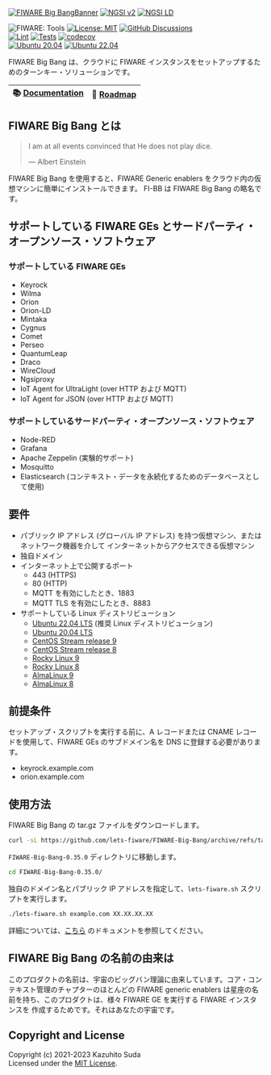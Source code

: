 [![FIWARE Big BangBanner](https://raw.githubusercontent.com/lets-fiware/FIWARE-Big-Bang/gh-pages/images/FIWARE-Big-Bang-non-free.png)](https://www.letsfiware.jp/)
[![NGSI v2](https://img.shields.io/badge/NGSI-v2-5dc0cf.svg)](https://fiware-ges.github.io/orion/api/v2/stable/)
[![NGSI LD](https://img.shields.io/badge/NGSI-LD-d6604d.svg)](https://www.etsi.org/deliver/etsi_gs/CIM/001_099/009/01.05.01_60/gs_CIM009v010501p.pdf)

![FIWARE: Tools](https://nexus.lab.fiware.org/repository/raw/public/badges/chapters/deployment-tools.svg)
[![License: MIT](https://img.shields.io/github/license/lets-fiware/FIWARE-Big-Bang.svg)](https://opensource.org/licenses/MIT)
[![GitHub Discussions](https://img.shields.io/github/discussions/lets-fiware/FIWARE-Big-Bang)](https://github.com/lets-fiware/FIWARE-Big-Bang/discussions)
<br/>
[![Lint](https://github.com/lets-fiware/FIWARE-Big-Bang/actions/workflows/lint.yml/badge.svg)](https://github.com/lets-fiware/FIWARE-Big-Bang/actions/workflows/lint.yml)
[![Tests](https://github.com/lets-fiware/FIWARE-Big-Bang/actions/workflows/ubuntu-latest.yml/badge.svg)](https://github.com/lets-fiware/FIWARE-Big-Bang/actions/workflows/ubuntu-latest.yml)
[![codecov](https://codecov.io/gh/lets-fiware/FIWARE-Big-Bang/branch/main/graph/badge.svg?token=OHFTT6TUIS)](https://codecov.io/gh/lets-fiware/FIWARE-Big-Bang)
<br/>
[![Ubuntu 20.04](https://github.com/lets-fiware/FIWARE-Big-Bang/actions/workflows/ubuntu-20.04.yml/badge.svg)](https://github.com/lets-fiware/FIWARE-Big-Bang/actions/workflows/ubuntu-20.04.yml)
[![Ubuntu 22.04](https://github.com/lets-fiware/FIWARE-Big-Bang/actions/workflows/ubuntu-22.04.yml/badge.svg)](https://github.com/lets-fiware/FIWARE-Big-Bang/actions/workflows/ubuntu-22.04.yml)
<br/>

FIWARE Big Bang は、クラウドに FIWARE インスタンスをセットアップするためのターンキー・ソリューションです。

| :books: [Documentation](https://fi-bb.letsfiware.jp/ja/) | :dart: [Roadmap](./ROADMAP.md) |
|-------------------------------------------------------|--------------------------------|

## FIWARE Big Bang とは

> I am at all events convinced that He does not play dice.
>
> — Albert Einstein

FIWARE Big Bang を使用すると、FIWARE Generic enablers をクラウド内の仮想マシンに簡単にインストールできます。
FI-BB は FIWARE Big Bang の略名です。

## サポートしている FIWARE GEs とサードパーティ・オープンソース・ソフトウェア

### サポートしている FIWARE GEs

-   Keyrock
-   Wilma
-   Orion
-   Orion-LD
-   Mintaka
-   Cygnus
-   Comet
-   Perseo
-   QuantumLeap
-   Draco
-   WireCloud
-   Ngsiproxy
-   IoT Agent for UltraLight (over HTTP および MQTT)
-   IoT Agent for JSON (over HTTP および MQTT)

### サポートしているサードパーティ・オープンソース・ソフトウェア

-   Node-RED
-   Grafana
-   Apache Zeppelin (実験的サポート)
-   Mosquitto
-   Elasticsearch (コンテキスト・データを永続化するためのデータベースとして使用)

## 要件

-   パブリック IP アドレス (グローバル IP アドレス) を持つ仮想マシン、またはネットワーク機器を介して
    インターネットからアクセスできる仮想マシン
-   独自ドメイン
-   インターネット上で公開するポート
    -   443 (HTTPS)
    -   80 (HTTP)
    -   MQTT を有効にしたとき、1883
    -   MQTT TLS を有効にしたとき、8883
-   サポートしている Linux ディストリビューション
    -   [Ubuntu 22.04 LTS](https://github.com/lets-fiware/FIWARE-Big-Bang/discussions/304) (推奨 Linux ディストリビューション)
    -   [Ubuntu 20.04 LTS](https://github.com/lets-fiware/FIWARE-Big-Bang/discussions/305)
    -   [CentOS Stream release 9](https://github.com/lets-fiware/FIWARE-Big-Bang/discussions/330)
    -   [CentOS Stream release 8](https://github.com/lets-fiware/FIWARE-Big-Bang/discussions/331)
    -   [Rocky Linux 9](https://github.com/lets-fiware/FIWARE-Big-Bang/discussions/306)
    -   [Rocky Linux 8](https://github.com/lets-fiware/FIWARE-Big-Bang/discussions/309)
    -   [AlmaLinux 9](https://github.com/lets-fiware/FIWARE-Big-Bang/discussions/307)
    -   [AlmaLinux 8](https://github.com/lets-fiware/FIWARE-Big-Bang/discussions/308)

## 前提条件

セットアップ・スクリプトを実行する前に、A レコードまたは CNAME レコードを使用して、FIWARE GEs
のサブドメイン名を DNS に登録する必要があります。

-   keyrock.example.com
-   orion.example.com

## 使用方法

FIWARE Big Bang の tar.gz ファイルをダウンロードします。

```bash
curl -sL https://github.com/lets-fiware/FIWARE-Big-Bang/archive/refs/tags/v0.35.0.tar.gz | tar zxf -
```

`FIWARE-Big-Bang-0.35.0` ディレクトリに移動します。

```bash
cd FIWARE-Big-Bang-0.35.0/
```

独自のドメイン名とパブリック IP アドレスを指定して、`lets-fiware.sh` スクリプトを実行します。

```bash
./lets-fiware.sh example.com XX.XX.XX.XX
```

詳細については、[こちら](https://fi-bb.letsfiware.jp/ja/) のドキュメントを参照してください。

## FIWARE Big Bang の名前の由来は

このプロダクトの名前は、宇宙のビッグバン理論に由来しています。コア・コンテキスト管理のチャプターのほとんどの
FIWARE generic enablers は星座の名前を持ち、このプロダクトは、様々 FIWARE GE を実行する FIWARE インスタンスを
作成するためです。それはあなたの宇宙です。

## Copyright and License

Copyright (c) 2021-2023 Kazuhito Suda<br>
Licensed under the [MIT License](./LICENSE).
